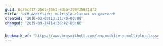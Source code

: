 ```yaml
---
guid: 0c76cf17-25d5-4051-83ab-299f25941df2
title: 'BEM modifiers: multiple classes vs @extend'
created: '2016-03-03T13:31:40+00:00'
changed: '2019-09-24T14:36:02+00:00'


bookmark_of: 'https://www.bensmithett.com/bem-modifiers-multiple-classes-vs-extend/'
---
```




